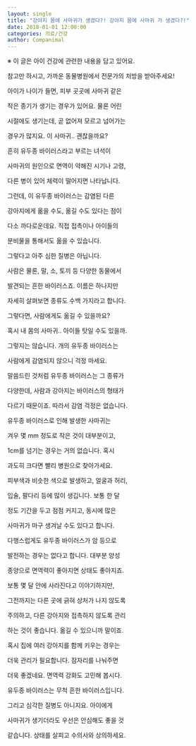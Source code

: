 ```yaml
---
layout: single
title: "강아지 몸에 사마귀가 생겼다?! 강아지 몸에 사마귀 가 생겼다?!"
date: 2018-01-01 12:00:00
categories: 의료/건강
author: Companimal
---
```


※ 이 글은 아이 건강에 관련한 내용을 담고 있어요.

참고만 하시고, 가까운 동물병원에서 전문가의 처방을 받아주세요!

아이가 나이가 들면, 피부 곳곳에 사마귀 같은

작은 종기가 생기는 경우가 있어요. 물론 어린

시절에도 생기는데, 곧 없어져 모르고 넘어가는

경우가 많지요. 이 사마귀.. 괜찮을까요?

흔히 유두종 바이러스라고 부르는 녀석이

사마귀의 원인으로 면역이 약해진 시기나 고령,

다른 병이 있어 체력이 떨어지면 나타납니다.

그런데, 이 유두종 바이러스는 감염된 다른

강아지에게 옮을 수도, 옮길 수도 있다는 점이

다소 까다로운데요. 직접 접촉이나 아이들의

분비물을 통해서도 옮을 수 있습니다.

그렇다고 아주 심한 질병은 아닙니다.

사람은 물론, 말, 소, 토끼 등 다양한 동물에서

발견되는 흔한 바이러스죠. 이름은 하나지만

자세히 살펴보면 종류도 수백 가지라고 합니다.

그렇다면, 사람에게도 옮길 수 있을까요?

혹시 내 몸의 사마귀.. 아이들 탓일 수도 있을까.

그렇지는 않습니다. 개의 유두종 바이러스는

사람에게 감염되지 않으니 걱정 마세요.

말씀드린 것처럼 유두종 바이러스는 그 종류가

다양한데, 사람과 강아지는 바이러스의 형태가

다르기 때문이죠. 따라서 감염 걱정은 없습니다.

유두종 바이러스로 인해 발생한 사마귀는

겨우 몇 mm 정도로 작은 것이 대부분이고,

1cm를 넘기는 경우는 거의 없습니다. 혹시

과도히 크다면 빨리 병원으로 찾아가세요.

피부색과 비슷한 색으로 발생하고, 얼굴과 허리,

입술, 팔다리 등에 많이 생깁니다. 보통 한 달

정도 기간을 두고 점점 커지고, 동시에 많은

사마귀가 마구 생겨날 수도 있다고 합니다.

다행스럽게도 유두종 바이러스가 암 등으로

발전하는 경우는 없다고 합니다. 대부분 양성

종양으로 면역력이 좋아지면 상태도 좋아지죠.

보통 몇 달 안에 사라진다고 이야기하지만,

그전까지는 다른 곳에 긁혀 상처가 나지 않도록

주의하고, 다른 강아지와 접촉하지 않도록 관리

하는 것이 좋습니다. 옮길 수 있으니까 말이죠.

혹시 집에 여러 강아지를 함께 키우는 경우는

더욱 관리가 필요합니다. 잠자리를 나눠주면

더욱 좋겠네요. 면역력 강화도 고민해 봅시다.

유두종 바이러스는 무척 흔한 바이러스입니다.

그리고 심각한 질병도 아니지요. 아이에게

사마귀가 생기더라도 우선은 안심해도 좋을 것

같습니다. 상태를 살피고 수의사와 상의하세요.
